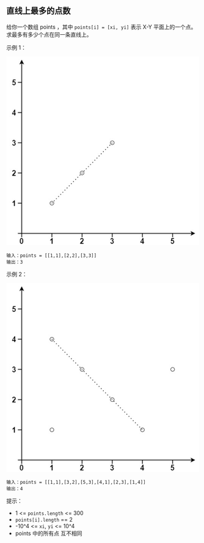 ## 直线上最多的点数

给你一个数组 points ，其中 `points[i] = [xi, yi]` 表示 X-Y 平面上的一个点。求最多有多少个点在同一条直线上。


示例 1：

![](../images/149.max-points-on-a-line.png)
```
输入：points = [[1,1],[2,2],[3,3]]
输出：3
```

示例 2：

![](../images/149.max-points-on-a-line_1.png)
```
输入：points = [[1,1],[3,2],[5,3],[4,1],[2,3],[1,4]]
输出：4
```

提示：

* 1 <= `points.length` <= 300
* `points[i].length` == 2
* -10^4 <= `xi`, `yi` <= 10^4
* points 中的所有点 互不相同
